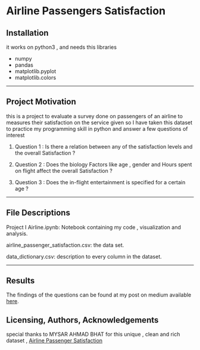 # Airline Passengers Satisfaction

## Installation

it works on python3
, and needs this libraries
- numpy
- pandas
- matplotlib.pyplot
- matplotlib.colors
--------------
## Project Motivation
this is a project to evaluate a survey done on passengers of an airline to measures their satisfaction on the service given
so I have taken this dataset to
practice my programming skill in python and answer a few questions of interest

 1. Question 1 : Is there a relation between any of the satisfaction levels and the overall Satisfaction ?
 
 2. Question 2 : Does the biology Factors like age , gender and Hours spent on flight affect the overall Satisfaction ?
 
 3. Question 3 : Does the in-flight entertainment is specified for a certain age ?

---------

## File Descriptions

Project I Airline.ipynb: Notebook containing my code , visualization and analysis.

airline_passenger_satisfaction.csv: the data set.

data_dictionary.csv: description to every column in the dataset.

-----
## Results

The findings of the questions can be found at my post on medium available [here](https://medium.com/@hayfa1/the-more-time-you-spend-in-a-flight-the-more-you-like-it-bc9dcf81c80a).

## Licensing, Authors, Acknowledgements
special thanks to MYSAR AHMAD BHAT for this unique , clean and rich dataset , [Airline Passenger Satisfaction](https://www.kaggle.com/datasets/mysarahmadbhat/airline-passenger-satisfaction)
